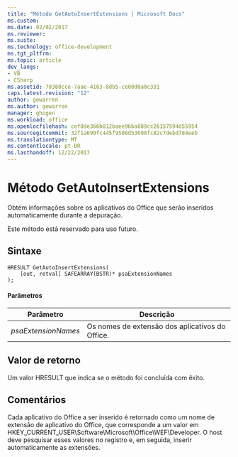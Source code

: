 ```yaml
---
title: "Método GetAutoInsertExtensions | Microsoft Docs"
ms.custom: 
ms.date: 02/02/2017
ms.reviewer: 
ms.suite: 
ms.technology: office-development
ms.tgt_pltfrm: 
ms.topic: article
dev_langs:
- VB
- CSharp
ms.assetid: 78388cce-7aae-4163-8db5-ce00d0a0c331
caps.latest.revision: "12"
author: gewarren
ms.author: gewarren
manager: ghogen
ms.workload: office
ms.openlocfilehash: cef8de366b812baee96ba889cc26157594d55954
ms.sourcegitcommit: 32f1a690fc445f9586d53698fc82c7debd784eeb
ms.translationtype: MT
ms.contentlocale: pt-BR
ms.lasthandoff: 12/22/2017
---
```

# <a name="getautoinsertextensions-method"></a>Método GetAutoInsertExtensions
  Obtém informações sobre os aplicativos do Office que serão inseridos automaticamente durante a depuração.  
  
 Este método está reservado para uso futuro.  
  
## <a name="syntax"></a>Sintaxe  
  
```  
HRESULT GetAutoInsertExtensions(  
    [out, retval] SAFEARRAY(BSTR)* psaExtensionNames  
);  
```  
  
#### <a name="parameters"></a>Parâmetros  
  
|Parâmetro|Descrição|  
|---------------|-----------------|  
|*psaExtensionNames*|Os nomes de extensão dos aplicativos do Office.|  
  
## <a name="return-value"></a>Valor de retorno  
 Um valor HRESULT que indica se o método foi concluída com êxito.  
  
## <a name="remarks"></a>Comentários  
 Cada aplicativo do Office a ser inserido é retornado como um nome de extensão de aplicativo do Office, que corresponde a um valor em HKEY_CURRENT_USER\Software\Microsoft\Office\WEF\Developer. O host deve pesquisar esses valores no registro e, em seguida, inserir automaticamente as extensões.  
  
  